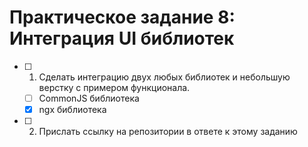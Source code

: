 # Практическое задание 8: Интеграция UI библиотек

- [ ] 1. Сделать интеграцию двух любых библиотек и небольшую верстку с примером функционала.

  - [ ] CommonJS библиотека
  - [x] ngx библиотека

- [ ] 2. Прислать ссылку на репозитории в ответе к этому заданию
